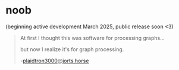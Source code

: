 # noob

(beginning active development March 2025, public release soon <3)

> At first I thought this was software for processing graphs...
> 
> but now I realize it's for graph processing.
> 
> -[plaidtron3000](https://jorts.horse/@plaidtron3000/115467534463581813)@[jorts.horse](https://jorts.horse/@plaidtron3000/115467538959685105)
